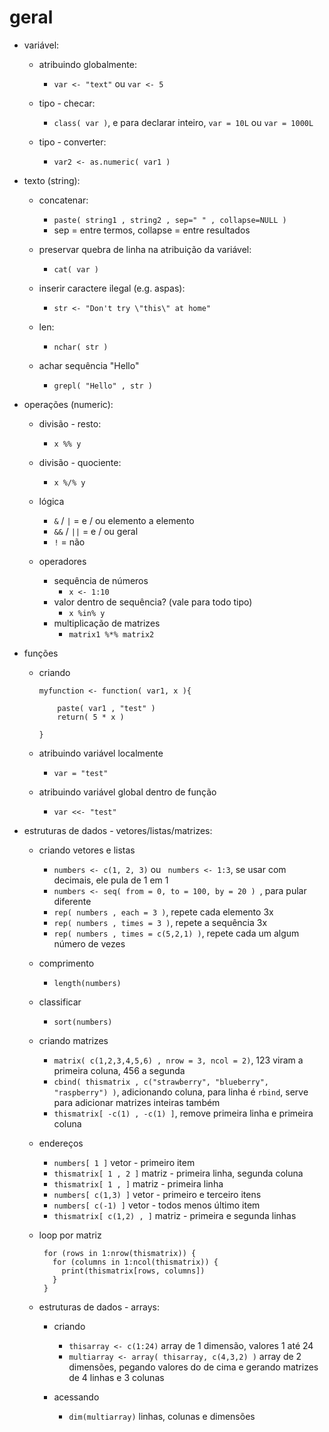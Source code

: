 # geral
 - variável:
   - atribuindo globalmente: 
     - `var <- "text"` ou `var <- 5`

   - tipo - checar:
     - `class( var )`, e para declarar inteiro, `var = 10L` ou `var = 1000L`

   - tipo - converter:
     - `var2 <- as.numeric( var1 )`

 - texto (string):
   - concatenar:
     - `paste( string1 , string2 , sep=" " , collapse=NULL )`
     - sep = entre termos, collapse = entre resultados

   - preservar quebra de linha na atribuição da variável:
     - `cat( var )`

   - inserir caractere ilegal (e.g. aspas):
     - `str <- "Don't try \"this\" at home" `

   - len:
     - `nchar( str )`

   - achar sequência "Hello"
     - `grepl( "Hello" , str )`

 - operações (numeric):
   - divisão - resto:
     - `x %% y`

   - divisão - quociente:
     - `x %/% y`

   - lógica
     - `&` / `|` = e / ou elemento a elemento
     - `&&` / `||` = e / ou geral
     - `!` = não

   - operadores
     - sequência de números
       - `x <- 1:10`
     - valor dentro de sequência? (vale para todo tipo)
       - `x %in% y`
     - multiplicação de matrizes
       - `matrix1 %*% matrix2`

 - funções
   - criando
       ```
       myfunction <- function( var1, x ){

           paste( var1 , "test" )
           return( 5 * x )

       }
       ```

   - atribuindo variável localmente
     - ` var = "test" `

   - atribuindo variável global dentro de função
     - ` var <<- "test" `

 - estruturas de dados - vetores/listas/matrizes:
   - criando vetores e listas
     - `numbers <- c(1, 2, 3)` ou ` numbers <- 1:3`, se usar com decimais, ele pula de 1 em 1
     - `numbers <- seq( from = 0, to = 100, by = 20 ) `, para pular diferente
     - `rep( numbers , each = 3 )`, repete cada elemento 3x
     - `rep( numbers , times = 3 )`, repete a sequência 3x
     - `rep( numbers , times = c(5,2,1) )`, repete cada um algum número de vezes

   - comprimento
     - `length(numbers)`

   - classificar
     - `sort(numbers)`

   - criando matrizes
     - `matrix( c(1,2,3,4,5,6) , nrow = 3, ncol = 2)`, 123 viram a primeira coluna, 456 a segunda
     - `cbind( thismatrix , c("strawberry", "blueberry", "raspberry") )`, adicionando coluna, para linha é `rbind`, serve para adicionar matrizes inteiras também
     - `thismatrix[ -c(1) , -c(1) ]`, remove primeira linha e primeira coluna

   - endereços
     - `numbers[ 1 ]` vetor - primeiro item
     - `thismatrix[ 1 , 2 ]` matriz - primeira linha, segunda coluna
     - `thismatrix[ 1 , ]` matriz - primeira linha
     - `numbers[ c(1,3) ]` vetor - primeiro e terceiro itens
     - `numbers[ c(-1) ]` vetor - todos menos último item
     - `thismatrix[ c(1,2) , ]` matriz - primeira e segunda linhas

   - loop por matriz
     ```
      for (rows in 1:nrow(thismatrix)) {
        for (columns in 1:ncol(thismatrix)) {
          print(thismatrix[rows, columns])
        }
      }
     ```

   - estruturas de dados - arrays:
     - criando
       - `thisarray <- c(1:24)` array de 1 dimensão, valores 1 até 24
       - `multiarray <- array( thisarray, c(4,3,2) )` array de 2 dimensões, pegando valores do de cima e gerando matrizes de 4 linhas e 3 colunas

     - acessando
       - `dim(multiarray)` linhas, colunas e dimensões